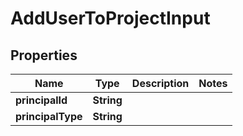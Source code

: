 # AddUserToProjectInput

## Properties

| Name              | Type       | Description | Notes |
| ----------------- | ---------- | ----------- | ----- |
| **principalId**   | **String** |             |       |
| **principalType** | **String** |             |       |
